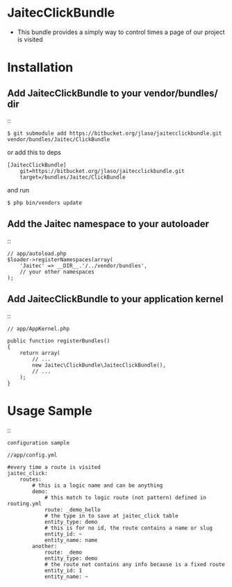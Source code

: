 JaitecClickBundle
=================

- This bundle provides a simply way to control times a page of our project is visited


Installation
============

Add JaitecClickBundle to your vendor/bundles/ dir
------------------------------------------

::

    $ git submodule add https://bitbucket.org/jlaso/jaitecclickbundle.git vendor/bundles/Jaitec/ClickBundle

or add this to deps

    [JaitecClickBundle]    
        git=https://bitbucket.org/jlaso/jaitecclickbundle.git
        target=/bundles/Jaitec/ClickBundle


and run 

    $ php bin/vendors update

Add the Jaitec namespace to your autoloader
-------------------------------------------

::

    // app/autoload.php
    $loader->registerNamespaces(array(
        'Jaitec' => __DIR__.'/../vendor/bundles',
        // your other namespaces
    );

Add JaitecClickBundle to your application kernel
------------------------------------------

::

    // app/AppKernel.php

    public function registerBundles()
    {
        return array(
            // ...
            new Jaitec\ClickBundle\JaitecClickBundle(),
            // ...
        );
    }



Usage Sample
==========
::

    configuration sample

    //app/config.yml

    #every time a route is visited
    jaitec_click:
        routes:
            # this is a logic name and can be anything
            demo:
                # this match to logic route (not pattern) defined in routing.yml
                route: _demo_hello
                # the type in to save at jaitec_click table
                entity_type: demo
                # this is for no id, the route contains a name or slug
                entity_id: ~
                entity_name: name
            another:
                route: _demo
                entity_type: demo
                # the route not contains any info because is a fixed route
                entity_id: 1
                entity_name: ~

